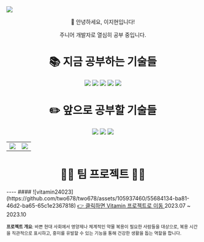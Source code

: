 <img src="https://capsule-render.vercel.app/api?type=waving&color=FFFF99&height=200&section=header&text=two678&fontSize=90" />

<div align="center">
  <p>👋 안녕하세요, 이지현입니다!</p>
  <p>주니어 개발자로 열심히 공부 중입니다.</p>
</div>

<div align="center"><h1>📚 지금 공부하는 기술들</h1></div>
<div align="center">
  <img src="https://img.shields.io/badge/html5-E34F26?style=for-the-badge&logo=html5&logoColor=white">
  <img src="https://img.shields.io/badge/css-1572B6?style=for-the-badge&logo=css3&logoColor=white">
  <img src="https://img.shields.io/badge/javascript-F7DF1E?style=for-the-badge&logo=javascript&logoColor=black">
  <img src="https://img.shields.io/badge/react-61DAFB?style=for-the-badge&logo=react&logoColor=black">
  <img src="https://img.shields.io/badge/node.js-339933?style=for-the-badge&logo=Node.js&logoColor=white">
</div>

<div align="center"><h1>✏️ 앞으로 공부할 기술들</h1></div>
<div align="center">
  <img src="https://img.shields.io/badge/Redux-593D88?style=for-the-badge&logo=redux&logoColor=white">
  <img src="https://img.shields.io/badge/Next.js-000?logo=nextdotjs&logoColor=fff&style=for-the-badge">
  <img src="https://img.shields.io/badge/Vue.js-35495E?style=for-the-badge&logo=vue.js&logoColor=4FC08D">
</div>

<table>
  <tr>
    <td valign="top"><img src="https://github-readme-stats.vercel.app/api?username=two678&show_icons=true&theme=tokyonight"/></td>
    <td valign="top"><img src="https://github-readme-stats.vercel.app/api/top-langs/?username=two678&layout=compact&theme=dracula"/></td>
  </tr>
</table>

<div align="center">
  <h1>🏃‍♀️ 팀 프로젝트 🏃‍♀️</h1>
</div>
----
####  
![vitamin24023](https://github.com/two678/two678/assets/105937460/55684134-ba81-46d2-ba65-65c1e2367818)  
<a href="https://github.com/PJ-TEAM-Vitamin">
👉 클릭하면 Vitamin 프로젝트로 이동
</a>  
2023.07 ~ 2023.10  

<small>**프로젝트 개요**: 바쁜 현대 사회에서 영양제나 체계적인 약물 복용이 필요한 사람들을 대상으로, 복용 시간을 직관적으로 표시하고, 흥미를 유발할 수 있는 기능을 통해 건강한 생활을 돕는 역할을 합니다.</small>
